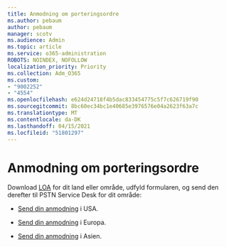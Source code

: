 ```yaml
---
title: Anmodning om porteringsordre
ms.author: pebaum
author: pebaum
manager: scotv
ms.audience: Admin
ms.topic: article
ms.service: o365-administration
ROBOTS: NOINDEX, NOFOLLOW
localization_priority: Priority
ms.collection: Adm_O365
ms.custom:
- "9002252"
- "4554"
ms.openlocfilehash: e624d24718f4b5dac833454775c5f7c626719f90
ms.sourcegitcommit: 8bc60ec34bc1e40685e3976576e04a2623f63a7c
ms.translationtype: MT
ms.contentlocale: da-DK
ms.lasthandoff: 04/15/2021
ms.locfileid: "51801297"
---
```

# <a name="port-order-request"></a>Anmodning om porteringsordre

Download [LOA](https://docs.microsoft.com/microsoftteams/manage-phone-numbers-for-your-organization/manage-phone-numbers-for-your-organization#letters-of-authorization-loas-for-transferring-numbers) for dit land eller område, udfyld formularen, og send den derefter til PSTN Service Desk for dit område:

- [Send din anmodning](mailto:ptn@microsoft.com) i USA.

- [Send din anmodning](mailto:ptneu@microsoft.com) i Europa.

- [Send din anmodning](mailto:ptnapac@microsoft.com) i Asien.

